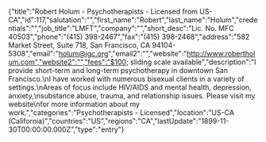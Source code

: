 {"title":"Robert Holum - Psychotherapists - Licensed from US-CA","id":117,"salutation":"","first_name":"Robert","last_name":"Holum","credentials":"","job_title":"LMFT","company":"","short_desc":"Lic. No. MFC 40503","phone":"(415) 398-2467","fax":"(415) 398-2468","address":"582 Market Street, Suite 718, San Francisco, CA 94104-5308","email":"holum@igc.org","email2":"","website":"http://www.robertholum.com","website2":"","fees":"$100; sliding scale available","description":"I provide short-term and long-term psychotherapy in downtown San Francisco.\nI have worked with numerous bisexual clients in a variety of settings.\nAreas of focus include HIV/AIDS and mental health, depression, anxiety,\nsubstance abuse, trauma, and relationship issues.  Please visit my website\nfor more information about my work.","categories":"Psychotherapists - Licensed","location":"US-CA (California)","countries":"US","regions":"CA","lastUpdate":"1899-11-30T00:00:00.000Z","type":"entry"}
